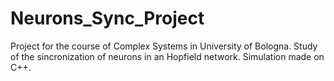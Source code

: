 # Neurons_Sync_Project

Project for the course of Complex Systems in University of Bologna.
Study of the sincronization of neurons in an Hopfield network.
Simulation made on C++.
